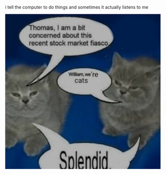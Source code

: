 i tell the computer to do things and sometimes it actually listens to me
<!--START_SECTION:update_image-->
<img src=https://raw.githubusercontent.com/sneakykestrel/sneakykestrel/main/.github/images/stock-market-fiasco.jpg height="" width="" align=left alt=kitty />
<!--END_SECTION:update_image-->


